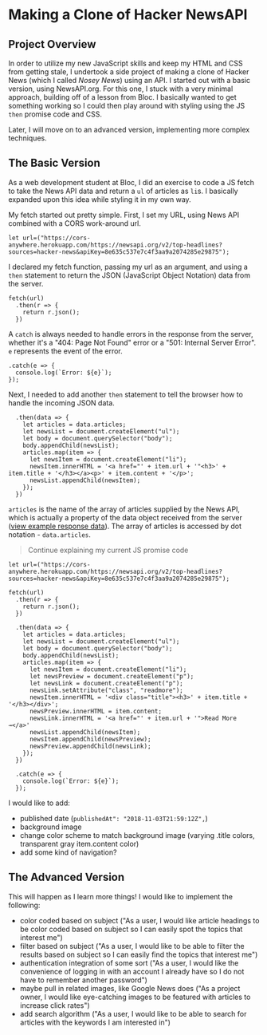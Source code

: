 # Making a Clone of Hacker NewsAPI

## Project Overview

In order to utilize my new JavaScript skills and keep my HTML and CSS from getting stale, I undertook a side project of making a clone of Hacker News (which I called *Nosey News*) using an API. I started out with a basic version, using NewsAPI.org. For this one, I stuck with a very minimal approach, building off of a lesson from Bloc. I basically wanted to get something working so I could then play around with styling using the JS `then` promise code and CSS.

Later, I will move on to an advanced version, implementing more complex techniques.

## The Basic Version

As a web development student at Bloc, I did an exercise to code a JS fetch to take the News API data and return a `ul` of articles as `li`s. I basically expanded upon this idea while styling it in my own way.

My fetch started out pretty simple. First, I set my URL, using News API combined with a CORS work-around url.

```
let url=("https://cors-anywhere.herokuapp.com/https://newsapi.org/v2/top-headlines?sources=hacker-news&apiKey=8e635c537e7c4f3aa9a2074285e29875");
```
I declared my fetch function, passing my url as an argument, and using a `then` statement to return the JSON (JavaScript Object Notation) data from the server.
```
fetch(url)
  .then(r => {
    return r.json();
  })
```
A `catch` is always needed to handle errors in the response from the server, whether it's a "404: Page Not Found" error or a "501: Internal Server Error". `e` represents the event of the error.

```
.catch(e => {
  console.log(`Error: ${e}`);
});
```
Next, I needed to add another `then` statement to tell the browser how to handle the incoming JSON data.  
```
  .then(data => {
    let articles = data.articles;
    let newsList = document.createElement("ul");
    let body = document.querySelector("body");
    body.appendChild(newsList);
    articles.map(item => {
      let newsItem = document.createElement("li");
      newsItem.innerHTML = '<a href="' + item.url + '"<h3>' + item.title + '</h3></a><p>' + item.content + '</p>';
      newsList.appendChild(newsItem);
    });
  })
```
 `articles` is the name of the array of articles supplied by the News API, which is actually a property of the data object received from the server ([view example response data](https://newsapi.org/s/hacker-news-api)). The array of articles is accessed by dot notation - `data.articles`.

> Continue explaining my current JS promise code

```
let url=("https://cors-anywhere.herokuapp.com/https://newsapi.org/v2/top-headlines?sources=hacker-news&apiKey=8e635c537e7c4f3aa9a2074285e29875");

fetch(url)
  .then(r => {
    return r.json();
  })

  .then(data => {
    let articles = data.articles;
    let newsList = document.createElement("ul");
    let body = document.querySelector("body");
    body.appendChild(newsList);
    articles.map(item => {
      let newsItem = document.createElement("li");
      let newsPreview = document.createElement("p");
      let newsLink = document.createElement("p");
      newsLink.setAttribute("class", "readmore");
      newsItem.innerHTML = '<div class="title"><h3>' + item.title + '</h3></div>';
      newsPreview.innerHTML = item.content;
      newsLink.innerHTML = '<a href="' + item.url + '">Read More →</a>'
      newsList.appendChild(newsItem);
      newsItem.appendChild(newsPreview);
      newsPreview.appendChild(newsLink);
    });
  })

  .catch(e => {
    console.log(`Error: ${e}`);
  });
  ```

I would like to add:

- published date (`publishedAt": "2018-11-03T21:59:12Z",`)
- background image
- change color scheme to match background image (varying .title colors, transparent gray item.content color)
- add some kind of navigation?

## The Advanced Version

This will happen as I learn more things! I would like to implement the following:

- color coded based on subject ("As a user, I would like article headings to be color coded based on subject so I can easily spot the topics that interest me")
- filter based on subject ("As a user, I would like to be able to filter the results based on subject so I can easily find the topics that interest me")
- authentication integration of some sort ("As a user, I would like the convenience of logging in with an account I already have so I do not have to remember another password")
- maybe pull in related images, like Google News does ("As a project owner, I would like eye-catching images to be featured with articles to increase click rates")
- add search algorithm ("As a user, I would like to be able to search for articles with the keywords I am interested in")
